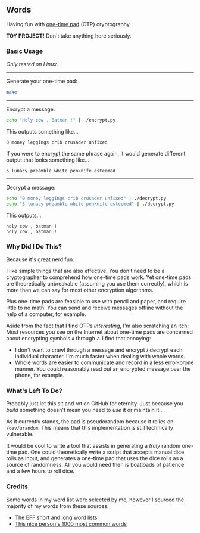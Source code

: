 ## Words

Having fun with [one-time pad][1] (OTP) cryptography.

**TOY PROJECT!** Don't take anything here seriously.

### Basic Usage

_Only tested on Linux._

---

Generate your one-time pad:

```bash
make
```

---

Encrypt a message:

```bash
echo "Holy cow , Batman !" | ./encrypt.py
```

This outputs something like...

```plaintext
0 money leggings crib crusader unfixed
```

If you were to encrypt the same phrase again, it would generate different output that looks something like...

```plaintext
5 lunacy preamble white penknife esteemed
```

---

Decrypt a message:

```bash
echo "0 money leggings crib crusader unfixed" | ./decrypt.py
echo "5 lunacy preamble white penknife esteemed" | ./decrypt.py
```

This outputs...

```plaintext
holy cow , batman !
holy cow , batman !
```

### Why Did I Do This?

Because it's great nerd fun.

I like simple things that are also effective. You don't need to be a cryptographer to comprehend how one-time pads work.
Yet one-time pads are theoretically unbreakable (assuming you use them correctly), which is more than we can say for
most other encryption algorithms.

Plus one-time pads are feasible to use with pencil and paper, and require little to no math. You can send and receive
messages offline without the help of a computer, for example.

Aside from the fact that I find OTPs _interesting_, I'm also scratching an itch: Most resources you see on the Internet
about one-time pads are concerned about encrypting symbols `A` through `Z`. I find that annoying:

* I don't want to crawl through a message and encrypt / decrypt each individual character. I'm much faster when dealing
  with whole words.
* Whole words are easier to communicate and record in a less error-prone manner. You could reasonably read out an
  encrypted message over the phone, for example.

### What's Left To Do?

Probably just let this sit and rot on GitHub for eternity. Just because you _build_ something doesn't mean you need to
_use_ it or maintain it...

As it currently stands, the pad is pseudorandom because it relies on `/dev/urandom`. This means that this implementation
is still technically vulnerable.

It would be cool to write a tool that assists in generating a _truly_ random one-time pad. One could theoretically write
a script that accepts manual dice rolls as input, and generates a one-time pad that uses the dice rolls as a source of
randomness. All you would need then is boatloads of patience and a few hours to roll dice.

### Credits

Some words in my word list were selected by me, however I sourced the majority of my words from these sources:

* [The EFF short and long word lists][2]
* [This nice person's 1000 most common words][3]

[1]: https://en.wikipedia.org/wiki/One-time_pad
[2]: https://www.eff.org/deeplinks/2016/07/new-wordlists-random-passphrases
[3]: https://gist.github.com/deekayen/4148741
